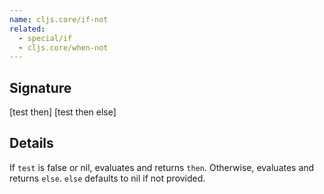 ```yaml
---
name: cljs.core/if-not
related:
  - special/if
  - cljs.core/when-not
---
```


## Signature
[test then]
[test then else]


## Details

If `test` is false or nil, evaluates and returns `then`. Otherwise, evaluates
and returns `else`. `else` defaults to nil if not provided.
